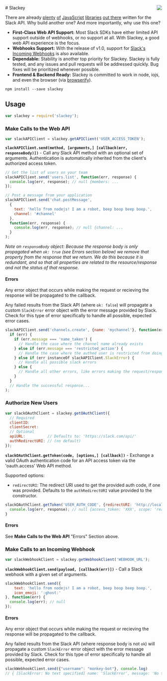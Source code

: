 <a href="https://www.npmjs.com/package/slackey">
  <img align="right" src="https://nodei.co/npm/slackey.png?compact=true" />
</a>
# Slackey

There are already [plenty](https://www.npmjs.com/package/node-slack) [of](https://www.npmjs.com/package/slack-api) [JavaScript](https://www.npmjs.com/package/slack-client) [libraries](https://www.npmjs.com/package/slack-node) [out there](https://www.npmjs.com/package/slack-notify) written for the Slack API. Why build another one? And more importantly, why use this one?

- **First-Class Web API Support:** Most Slack SDKs have either limited API support outside of webhooks, or no support at all. With Slackey, a good web API experience is the focus.
- **Webhooks Support:** With the release of v1.0, support for [Slack's Incoming Webhooks](https://api.slack.com/incoming-webhooks) is also available.
- **Dependable:** Stability is another top priority for Slackey. Slackey is fully tested, and any issues and pull requests will be addressed quickly. Bug fixes will be prioritized whenever possible.
- **Frontend & Backend Ready:** Slackey is committed to work in node, iojs, and even the browser (via [browserify](http://browserify.org/)).

```
npm install --save slackey
```

## Usage

```js
var slackey = require('slackey');
```


### Make Calls to the Web API

```js
var slackAPIClient = slackey.getAPIClient('USER_ACCESS_TOKEN');
```

**`slackAPIClient.send(method, [arguments,] [callback(err, responseBody)])`**  - Call any Slack API method with an optional set of arguments. Authentication is automatically inherited from the client's authorized access token.

```js
// Get the list of users on your team
slackAPIClient.send('users.list', function(err, response) {
  console.log(err, response); // null {members: ...
});

// Post a message from your application
slackAPIClient.send('chat.postMessage',
  {
    text: 'hello from nodejs! I am a robot, beep boop beep boop.',
    channel: '#channel'
  },
  function(err, response) {
    console.log(err, response); // null {channel: ...
  }
);
```

*Note on `responseBody` object: Because the response body is only propagated when `ok: true` (see Errors section below) we remove that property from the response that we return. We do this because it is redundant, and so that all properties are related to the resource/response and not the status of that response.*

#### Errors

Any error object that occurs while making the request or recieving the response will be propagated to the callback.

Any failed results from the Slack API (where `ok: false`) will propagate a custom `SlackError` error object with the error message provided by Slack. Check for this type of error specifically to handle all possible, expected error cases.


```js
slackAPIClient.send('channels.create', {name: 'mychannel'}, function(err, response) {
  if (err) {
    if (err.message === 'name_taken') {
      // Handle the case where the channel name already exists
    } else if (err.message === 'restricted_action') {
      // Handle the case where the authed user is restricted from doing this
    } else if (err instanceOf slackAPIClient.SlackError) {
      // Handle all possible slack errors
    } else {
      // Handle all other errors, like errors making the request/response
    }
  }
  // Handle the successful response...
);
```


### Authorize New Users

```js
var slackOAuthClient = slackey.getOAuthClient({
  // Required
  clientID:
  clientSecret:
  // Optional
  apiURL:          // Defaults to: 'https://slack.com/api/'
  authRedirectURI: // (no default)
});
```

**`slackOAuthClient.getToken(code, [options,] [callback])`** - Exchange a valid OAuth authentication code for an API access token via the 'oauth.access' Web API method.

Supported options:
- `redirectURI`: The redirect URI used to get the provided auth code, if one was provided. Defaults to the `authRedirectURI` value provided to the constructor.

```js
slackOAuthClient.getToken('USER_AUTH_CODE', {redirectURI: 'http://localhost:5000/slack'}, function(err, response) {
  console.log(err, response); // null {access_token: 'XXX', scope: 'read'}
}
```

#### Errors

See **Make Calls to the Web API** "Errors" Section above.


### Make Calls to an Incoming Webhook

```js
var slackWebhookClient = slackey.getWebhookClient('WEBHOOK_URL');
```

**`slackWebhookClient.send(payload, [callback(err)])`**  - Call a Slack webhook with a given set of arguments.

```js
slackWebhookClient.send({
    text: 'hello from nodejs! I am a robot, beep boop beep boop.',
    icon_emoji: ':ghost:'
}, function(err) {
  console.log(err); // null
});
```

#### Errors

Any error object that occurs while making the request or recieving the response will be propagated to the callback.

Any failed results from the Slack API (where response body is not `ok`) will propagate a custom `SlackError` error object with the error message provided by Slack. Check for this type of error specifically to handle all possible, expected error cases.


```js
slackWebhookClient.send({"username": "monkey-bot"}, console.log)
// { [SlackError: No text specified] name: 'SlackError', message: 'No text specified' }
```

